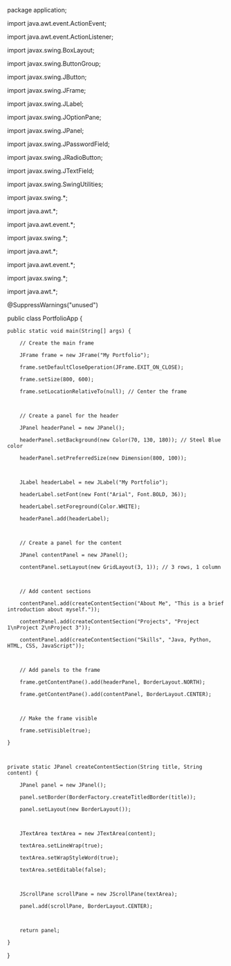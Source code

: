 package application;

import java.awt.event.ActionEvent;

import java.awt.event.ActionListener;



import javax.swing.BoxLayout;

import javax.swing.ButtonGroup;

import javax.swing.JButton;

import javax.swing.JFrame;

import javax.swing.JLabel;

import javax.swing.JOptionPane;

import javax.swing.JPanel;

import javax.swing.JPasswordField;

import javax.swing.JRadioButton;

import javax.swing.JTextField;

import javax.swing.SwingUtilities;



import javax.swing.*;

import java.awt.*;

import java.awt.event.*;



import javax.swing.*;

import java.awt.*;

import java.awt.event.*;

import javax.swing.*;

import java.awt.*;



@SuppressWarnings("unused")

public class PortfolioApp {



    public static void main(String[] args) {

        // Create the main frame

        JFrame frame = new JFrame("My Portfolio");

        frame.setDefaultCloseOperation(JFrame.EXIT_ON_CLOSE);

        frame.setSize(800, 600);

        frame.setLocationRelativeTo(null); // Center the frame



        // Create a panel for the header

        JPanel headerPanel = new JPanel();

        headerPanel.setBackground(new Color(70, 130, 180)); // Steel Blue color

        headerPanel.setPreferredSize(new Dimension(800, 100));



        JLabel headerLabel = new JLabel("My Portfolio");

        headerLabel.setFont(new Font("Arial", Font.BOLD, 36));

        headerLabel.setForeground(Color.WHITE);

        headerPanel.add(headerLabel);



        // Create a panel for the content

        JPanel contentPanel = new JPanel();

        contentPanel.setLayout(new GridLayout(3, 1)); // 3 rows, 1 column



        // Add content sections

        contentPanel.add(createContentSection("About Me", "This is a brief introduction about myself."));

        contentPanel.add(createContentSection("Projects", "Project 1\nProject 2\nProject 3"));

        contentPanel.add(createContentSection("Skills", "Java, Python, HTML, CSS, JavaScript"));



        // Add panels to the frame

        frame.getContentPane().add(headerPanel, BorderLayout.NORTH);

        frame.getContentPane().add(contentPanel, BorderLayout.CENTER);



        // Make the frame visible

        frame.setVisible(true);

    }



    private static JPanel createContentSection(String title, String content) {

        JPanel panel = new JPanel();

        panel.setBorder(BorderFactory.createTitledBorder(title));

        panel.setLayout(new BorderLayout());



        JTextArea textArea = new JTextArea(content);

        textArea.setLineWrap(true);

        textArea.setWrapStyleWord(true);

        textArea.setEditable(false);



        JScrollPane scrollPane = new JScrollPane(textArea);

        panel.add(scrollPane, BorderLayout.CENTER);



        return panel;

    }

}

